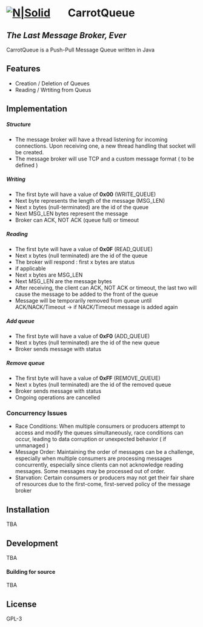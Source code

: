 #  [![N|Solid](https://cdn-icons-png.flaticon.com/32/1628/1628870.png)](https://nodesource.com/products/nsolid) &nbsp;&nbsp;&nbsp;&nbsp;&nbsp;&nbsp;CarrotQueue 
## _The Last Message Broker, Ever_ 




CarrotQueue is a Push-Pull Message Queue written in Java

## Features

- Creation / Deletion of Queues
- Reading / Wrtiting from Queus



## Implementation

##### Structure
- The message broker will have a thread listening for incoming connections. Upon receiving one, a new thread handling that socket will be created. 
- The message broker will use TCP and a custom message format ( to be defined )


##### Writing
- The first byte will have a value of **0x00** (WRITE_QUEUE)
- Next byte represents the length of the message (MSG_LEN)
- Next x bytes (null-terminated) are the id of the queue
- Next MSG_LEN bytes represent the message
- Broker can ACK, NOT ACK (queue full) or timeout

##### Reading
- The first byte will have a value of **0x0F** (READ_QUEUE)
- Next x bytes (null terminated) are the id of the queue
- The broker will respond : first x bytes are status
- if applicable
- Next x bytes are MSG_LEN
- Next MSG_LEN are the message bytes
- After receiving, the client can ACK, NOT ACK  or timeout, the last two will cause the message to be added to the front of the queue
- Message will be temporarily removed from queue until ACK/NACK/Timeout -> if NACK/Timeout message is added again

##### Add queue
- The first byte will have a value of **0xF0** (ADD_QUEUE)
- Next x bytes (null terminated) are the id of the new queue
- Broker sends message with status

##### Remove queue
- The first byte will have a value of **0xFF** (REMOVE_QUEUE)
- Next x bytes (null terminated) are the id of the removed queue
- Broker sends message with status 
- Ongoing operations are cancelled

### Concurrency Issues
- Race Conditions: When multiple consumers or producers attempt to access and modify the queues simultaneously, race conditions can occur, leading to data corruption or unexpected behavior ( if unmanaged ) 
- Message Order: Maintaining the order of messages can be a challenge, especially when multiple consumers are processing messages concurrently, especially since clients can not acknowledge reading messages. Some messages may be processed out of order.
- Starvation: Certain consumers or producers may not get their fair share of resources due to the first-come, first-served policy of the message broker

## Installation

TBA

## Development

TBA

#### Building for source

TBA


## License

GPL-3
